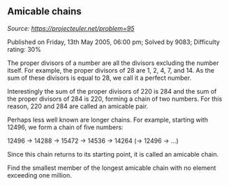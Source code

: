Amicable chains
---------------

*Source: https://projecteuler.net/problem=95*

Published on Friday, 13th May 2005, 06:00 pm; Solved by 9083; Difficulty
rating: 30%

The proper divisors of a number are all the divisors excluding the
number itself. For example, the proper divisors of 28 are 1, 2, 4, 7,
and 14. As the sum of these divisors is equal to 28, we call it a
perfect number.

Interestingly the sum of the proper divisors of 220 is 284 and the sum
of the proper divisors of 284 is 220, forming a chain of two numbers.
For this reason, 220 and 284 are called an amicable pair.

Perhaps less well known are longer chains. For example, starting with
12496, we form a chain of five numbers:

12496 → 14288 → 15472 → 14536 → 14264 (→ 12496 → ...)

Since this chain returns to its starting point, it is called an amicable
chain.

Find the smallest member of the longest amicable chain with no element
exceeding one million.
